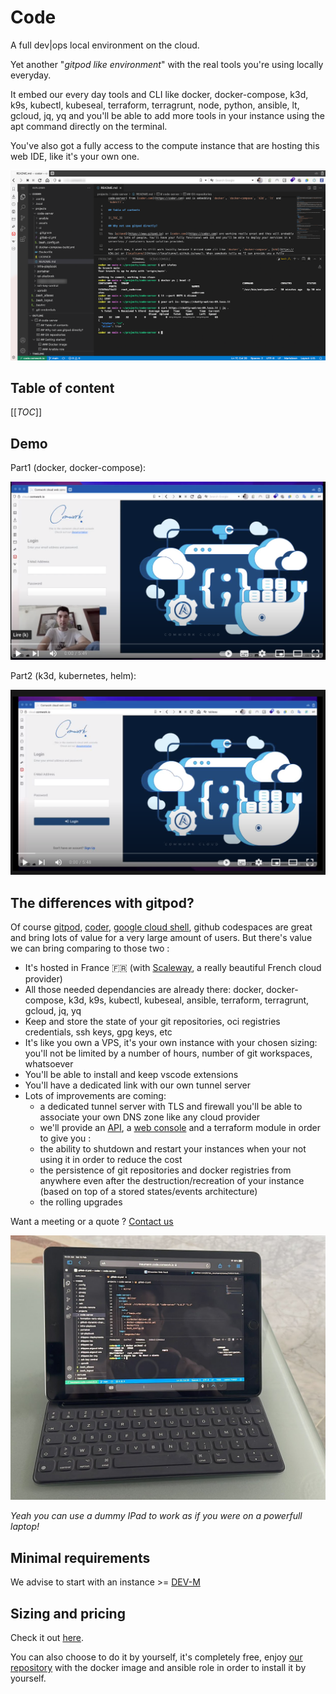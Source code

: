 # Code

A full dev|ops local environment on the cloud.

Yet another "_gitpod like environment_" with the real tools you're using locally everyday. 

It embed our every day tools and CLI like docker, docker-compose, k3d, k9s, kubectl, kubeseal, terraform, terragrunt, node, python, ansible, lt, gcloud, jq, yq and you'll be able to add more tools in your instance using the apt command directly on the terminal.

You've also got a fully access to the compute instance that are hosting this web IDE, like it's your own one.

![code](./img/code.png)

## Table of content

[[_TOC_]]

## Demo

Part1 (docker, docker-compose):

[![code_demo_1](./img/demo_1.png)](https://youtu.be/sHFtiUmpYLI)

Part2 (k3d, kubernetes, helm):

[![code_demo_2](./img/demo_2.png)](https://youtu.be/9NVV1wbv4ZI)

## The differences with gitpod?

Of course [gitpod](https://www.gitpod.io), [coder](https://coder.com), [google cloud shell](https://cloud.google.com/shell), github codespaces are great and bring lots of value for a very large amount of users. But there's value we can bring comparing to those two :

* It's hosted in France 🇫🇷 (with [Scaleway](https://www.scaleway.com), a really beautiful French cloud provider)
* All those needed dependancies are already there: docker, docker-compose, k3d, k9s, kubectl, kubeseal, ansible, terraform, terragrunt, gcloud, jq, yq 
* Keep and store the state of your git repositories, oci registries credentials, ssh keys, gpg keys, etc
* It's like you own a VPS, it's your own instance with your chosen sizing: you'll not be limited by a number of hours, number of git workspaces, whatsoever 
* You'll be able to install and keep vscode extensions
* You'll have a dedicated link with our own tunnel server
* Lots of improvements are coming:  
  * a dedicated tunnel server with TLS and firewall you'll be able to associate your own DNS zone like any cloud provider
  * we'll provide an [API](https://cloud-api.comwork.io), a [web console](https://cloud.comwork.io) and a terraform module in order to give you : 
  * the ability to shutdown and restart your instances when your not using it in order to reduce the cost
  * the persistence of git repositories and docker registries from anywhere even after the destruction/recreation of your instance (based on top of a stored states/events architecture)
  * the rolling upgrades

Want a meeting or a quote ? [Contact us](https://calendly.com/idriss-neumann/intro-comwork-cloud)

![ipad](./img/ipad-code.jpeg)

_Yeah you can use a dummy IPad to work as if you were on a powerfull laptop!_

## Minimal requirements

We advise to start with an instance >= [DEV-M](./sizing_pricing.md)

## Sizing and pricing

Check it out [here](./sizing_pricing.md).

You can also choose to do it by yourself, it's completely free, enjoy [our repository](https://gitlab.comwork.io/oss/ansible-iac/code-server) with the docker image and ansible role in order to install it by yourself.
